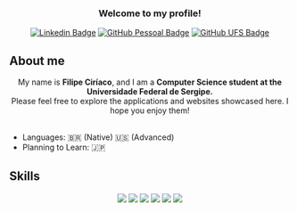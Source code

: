 <link rel="stylesheet" type='text/css' href="https://cdn.jsdelivr.net/gh/devicons/devicon@latest/devicon.min.css" />

<h3 align="center">Welcome to my profile!</h3>

<div align="center">
  <a href="https://www.linkedin.com/in/vilefilipe1/"><img src="https://img.shields.io/badge/linkedin-%23323330.svg?style=for-the-badge&logo=linkedin&logoColor=white" alt="Linkedin Badge"></a>
  <a href="https://github.com/Vilefilipe1"><img src="https://img.shields.io/badge/github-PESSOAL-%23323330.svg?style=for-the-badge&logo=github&logoColor=white" alt="GitHub Pessoal Badge"></a>
  <a href="https://github.com/VilefilipeDCOMP"><img src="https://img.shields.io/badge/github-UFS-%23323330.svg?style=for-the-badge&logo=github&logoColor=white" alt="GitHub UFS Badge"></a>
</div>



## About me

<div align="center">
    My name is <strong> Filipe Ciríaco</strong>, and I am a <strong>Computer Science student at the Universidade Federal de Sergipe.</strong> 
    <br>
    Please feel free to explore the applications and websites showcased here. I hope you enjoy them!
    <br>
</div>

<br>

- Languages: 🇧🇷 (Native) 🇺🇸 (Advanced)
- Planning to Learn: 🇯🇵


## Skills

<div align="center">
  <img align="center" loading="lazy" src="https://img.shields.io/badge/python-%23323330?style=for-the-badge&logo=python&logoColor=white" />
  <img align="center" loading="lazy" src="https://img.shields.io/badge/html5-%23323330.svg?style=for-the-badge&logo=html5&logoColor=white" />
  <img align="center" loading="lazy" src="https://img.shields.io/badge/javascript-%23323330.svg?style=for-the-badge&logo=javascript&logoColor=white" />
  <img align="center" loading="lazy" src="https://img.shields.io/badge/Linux-%23323330?style=for-the-badge&logo=linux&logoColor=white" />
  <img align="center" loading="lazy" src="https://img.shields.io/badge/c-%23323330.svg?style=for-the-badge&logo=c&logoColor=white" />
  <img align="center" loading="lazy" src="https://img.shields.io/badge/java-%23323330.svg?style=for-the-badge&logo=openjdk&logoColor=white" />
</div>
